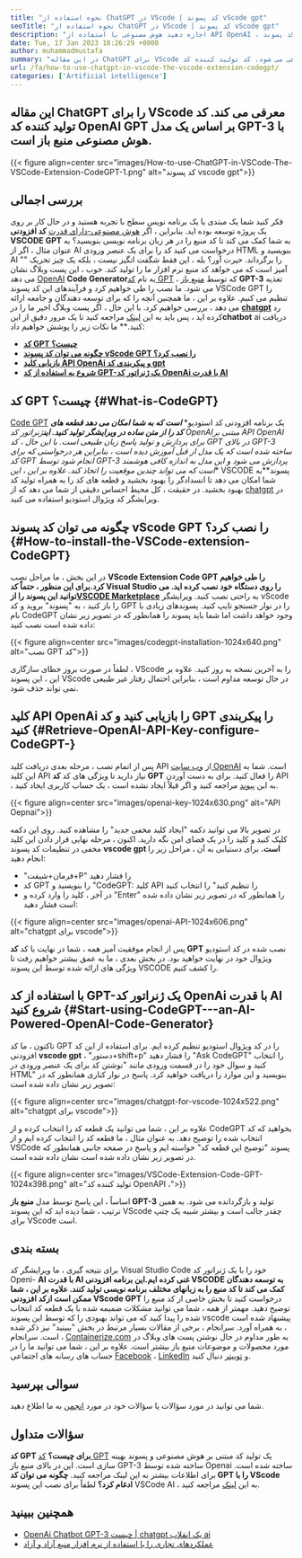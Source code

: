 ```yaml
---
title: "نحوه استفاده از ChatGPT در VScode | کد پسوند vScode gpt" 
seoTitle: "نحوه استفاده از ChatGPT در VScode | کد پسوند vScode gpt" 
description: "اجازه دهید هوش مصنوعی با استفاده از API OpenAI ، کد منبع را بنویسد و بهینه سازی کند. کد پسوند VScode GPT توسط GPT-3 که یک مدل NLP منبع باز است ، تغذیه می شود." 
date: Tue, 17 Jan 2023 10:26:29 +0000
author: muhammadmustafa
summary: "در این مقاله ChatGPT برای VScode معرفی می شود. کد تولید کننده کد OpenAI GPT بر اساس یک مدل GPT-3 با هوش مصنوعی منبع باز است." 
url: /fa/how-to-use-chatgpt-in-vscode-the-vscode-extension-codegpt/
categories: ['Artificial intelligence']
---
```


## **این مقاله ChatGPT را برای VScode معرفی می کند. کد تولید کننده کد OpenAI GPT بر اساس یک مدل GPT-3 با هوش مصنوعی منبع باز است.** 

{{< figure align=center src="images/How-to-use-ChatGPT-in-VSCode-The-VSCode-Extension-CodeGPT-1.png" alt="کد پسوند vscode gpt">}}


## بررسی اجمالی
فکر کنید شما یک مبتدی یا یک برنامه نویس سطح با تجربه هستید و در حال کار بر روی یک پروژه توسعه بوده اید. بنابراین ، اگر [هوش مصنوعی-دارای قدرت][1] **کد افزودنی VSCODE GPT** به شما کمک می کند تا کد منبع را در هر زبان برنامه نویسی بنویسید؟ به عنوان مثال ، اگر از AI درخواست می کنید کد را برای یک عنصر ورودی HTML بنویسید و AI "" را برگرداند. حیرت آور؟
بله ، این فقط شگفت انگیز نیست ، بلکه یک چیز تحریک آمیز است که می خواهد کد منبع نرم افزار ما را تولید کند. خوب ، این پست وبلاگ نشان می دهد [OpenAI][2] **Code Generator**به نام [کد GPT][3] ، که توسط [منبع باز][4] **GPT-3** تغذیه می شود. ما نصب را طی خواهیم کرد و فرآیندهای این کد پسوند VSCode GPT را تنظیم می کنیم. علاوه بر این ، ما همچنین آنچه را که برای توسعه دهندگان و جامعه ارائه می دهد ، بررسی خواهیم کرد. با این حال ، اگر پست وبلاگ اخیر ما را در **[chatgpt][5]** رد کرده اید ، پس باید به این [لینک][6] مراجعه کنید تا یک مرور دقیق از این**chatbot** ai دریافت کنید.**
ما نکات زیر را پوشش خواهیم داد:
* [ **کد GPT چیست؟** ][7]
* [ **چگونه می توان کد پسوند vScode GPT را نصب کرد؟** ][8]
* [ **بازیابی کلید API OpenAi و پیکربندی کد gpt** ][9]
* [ **شروع به استفاده از کد GPT-یک ژنراتور کد OpenAi با قدرت AI** ][10]

## کد GPT چیست؟ {#What-is-CodeGPT}

[Code GPT][3] یک برنامه افزودنی کد استودیو* ***است که به شما امکان می دهد قطعه های کد را از متن ساده در ویرایشگر تولید کنید. این**ژنراتور کد OpenAI**مبتنی بر API OpenAI برای پردازش و تولید پاسخ زبان طبیعی است. با این حال ، کد GPT در بالای GPT-3 ساخته شده است که یک مدل از قبل آموزش دیده است ، بنابراین هر درخواستی که برای کد GPT انجام شود توسط GPT-3 پردازش می شود و این مدل به اندازه کافی هوشمند است که می تواند چندین موقعیت را اتخاذ کند. علاوه بر این ، این** VSCODE پسوند**به شما امکان می دهد تا انسدادگر را بهبود بخشید و قطعه های کد را به همراه تولید کد بهبود بخشید. در حقیقت ، کل محیط احساس دقیقی از شما می دهد که از [chatgpt][11] در ویرایشگر کد ویژوال استودیو استفاده می کنید.

## چگونه می توان کد پسوند vScode GPT را نصب کرد؟ {#How-to-install-the-VSCode-extension-CodeGPT}

در این بخش ، ما مراحل نصب **VScode Extension Code GPT را طی خواهیم کرد.**برای این منظور ، حتماً کد Visual Studio را روی دستگاه خود نصب کرده اید. می توانید این پسوند را از**[VSCODE Marketplace][12]** به راحتی نصب کنید.
ویرایشگر vScode را باز کنید ، به "پسوند" بروید و کد GPT را در نوار جستجو تایپ کنید. پسوندهای زیادی با نام CodeGPT وجود خواهد داشت اما شما باید پسوند را همانطور که در تصویر زیر نشان داده شده است نصب کنید:

{{< figure align=center src="images/codegpt-installation-1024x640.png" alt="نصب GPT کد">}}

لطفاً در صورت بروز خطای سازگاری ، VScode را به آخرین نسخه به روز کنید. علاوه بر این ، این پسوند VScode در حال توسعه مداوم است ، بنابراین احتمال رفتار غیر طبیعی نمی تواند حذف شود.

## کلید API OpenAi را بازیابی کنید و کد GPT را پیکربندی کنید {#Retrieve-OpenAI-API-Key-configure-CodeGPT-}

پس از اتمام نصب ، مرحله بعدی دریافت کلید API از [وب سایت OpenAI][13] است. شما به این کلید API نیاز دارید تا ویژگی های کد **کد GPT** را فعال کنید. برای به دست آوردن API ، به این [پیوند][13] مراجعه کنید و اگر قبلاً ایجاد نشده است ، یک حساب کاربری ایجاد کنید.

{{< figure align=center src="images/openai-key-1024x630.png" alt="API Oepnai">}}

در تصویر بالا می توانید دکمه "ایجاد کلید مخفی جدید" را مشاهده کنید. روی این دکمه کلیک کنید و کلید را در یک فضای امن نگه دارید. اکنون ، مرحله نهایی قرار دادن این کلید مخفی در تنظیمات کد پسوند **vscode gpt است.** برای دستیابی به آن ، مراحل زیر را انجام دهید:
  * "فرمان+شیفت+P" را فشار دهید
  * کد GPT را بنویسید و "CodeGPT: کلید API را تنظیم کنید" را انتخاب کنید
  * در آخر ، کلید را وارد کرده و "Enter" را همانطور که در تصویر زیر نشان داده شده است فشار دهید:

{{< figure align=center src="images/openai-API-1024x606.png" alt="chatgpt برای vscode">}}

پس از انجام موفقیت آمیز همه ، شما در نهایت با کد **کد GPT** نصب شده در کد استودیو ویژوال خود در نهایت خواهید بود. در بخش بعدی ، ما به عمق بیشتر خواهیم رفت تا ویژگی های ارائه شده توسط این پسوند VSCODE را کشف کنیم.

## با استفاده از کد GPT-یک ژنراتور کد OpenAi با قدرت AI شروع کنید {#Start-using-CodeGPT---an-AI-Powered-OpenAI-Code-Generator}

تاکنون ، ما کد GPT را در کد ویژوال استودیو تنظیم کرده ایم. برای استفاده از این کد افزودنی **vscode gpt** ، "دستور+shift+p" را فشار دهید "Ask CodeGPT" را انتخاب کنید و سوال خود را در قسمت ورودی مانند "نوشتن کد برای یک عنصر ورودی در HTML" بنویسید و این موارد را دریافت خواهید کرد. پاسخ در نوار کناری همانطور که در تصویر زیر نشان داده شده است:

{{< figure align=center src="images/chatgpt-for-vscode-1024x522.png" alt="chatgpt برای vscode">}}

علاوه بر این ، شما می توانید یک قطعه کد را انتخاب کرده و از CodeGPT بخواهید که کد انتخاب شده را توضیح دهد. به عنوان مثال ، ما قطعه کد را انتخاب کرده ایم و از VSCode پسوند "توضیح این قطعه کد" خواسته ایم و پاسخ در صفحه جانبی همانطور که در تصویر زیر نشان داده شده است نشان داده شده است.

{{< figure align=center src="images/VSCode-Extension-Code-GPT-1024x398.png" alt="تولید کننده کد OpenAPI ،">}}

اساساً ، این پاسخ توسط مدل **منبع باز GPT-3** تولید و بازگردانده می شود. به همین ترتیب ، شما دیده اید که این پسوند VScode چقدر جالب است و بیشتر شبیه یک چتپ برای VScode است.

## بسته بندی
برای نتیجه گیری ، ما ویرایشگر کد Visual Studio Code خود را با یک ژنراتور کد Openi- **AI با قدرت AI غنی کرده ایم.**این برنامه افزودنی VSCODE به توسعه دهندگان کمک می کند تا کد منبع را به زبانهای مختلف برنامه نویسی تولید کنند. علاوه بر این ، شما ممکن است از**کد افزودنی VScode GPT** درخواست کنید تا بخش خاصی از کد منبع را توضیح دهید. مهمتر از همه ، شما می توانید مشکلات ضمیمه شده با یک قطعه کد انتخاب شده را پیدا کنید که می تواند بهبودی را که توسط این پسوند vscode پیشنهاد شده است ، به همراه آورد. سرانجام ، برخی از مقالات بسیار مرتبط در بخش "ببینید" نیز ذکر شده است.
سرانجام ، [Containerize.com][4] به طور مداوم در حال نوشتن پست های وبلاگ در مورد محصولات و موضوعات منبع باز بیشتر است. علاوه بر این ، شما می توانید ما را در حساب های رسانه های اجتماعی [Facebook][14] ، [LinkedIn][15] و [توییتر][16] دنبال کنید.

## سوالی بپرسید
شما می توانید در مورد سؤالات یا سؤالات خود در مورد [انجمن][17] به ما اطلاع دهید.

## سؤالات متداول
**کد GPT برای چیست؟** 
[کد GPT][3] یک تولید کد مبتنی بر هوش مصنوعی و پسوند بهینه سازی است. این در بالای منبع باز GPT-3 ساخته شده توسط Openai ساخته شده است. برای اطلاعات بیشتر به این لینک مراجعه کنید.
**چگونه می توان کد GPT را با VScode ادغام کرد؟** 
لطفاً برای نصب این پسوند VSCode AI ، به این [لینک][9] مراجعه کنید.

## همچنین ببینید
  * [OpenAi Chatbot GPT-3 چیست | chatgpt یک انقلاب ai][6]
  * [عملکردهای تجاری را با استفاده از نرم افزار منبع آزاد و آزاد][18]



[1]: https://blog.containerize.com/category/artificial-intelligence/
[2]: https://openai.com/
[3]: https://marketplace.visualstudio.com/items?itemName=timkmecl.codegpt3
[4]: https://www.containerize.com/
[5]: https://en.wikipedia.org/wiki/GPT-3
[6]: https://blog.containerize.com/artificial-intelligence/what-is-openai-chatbot-gpt-3-chatgpt-an-ai-revolution/
[7]: #What-is-CodeGPT
[8]: #How-to-install-the-VSCode-extension-CodeGPT
[9]: #Retrieve-OpenAI-API-Key-configure-CodeGPT-
[10]: #Start-using-CodeGPT---an-AI-Powered-OpenAI-Code-Generator
[11]: https://openai.com/blog/chatgpt/
[12]: https://marketplace.visualstudio.com/vscode
[13]: https://beta.openai.com/account/api-keys
[14]: https://web.facebook.com/containerize
[15]: https://www.linkedin.com/company/containerize/
[16]: https://twitter.com/containerize_co
[17]: https://forum.containerize.com/
[18]: https://blog.containerize.com/blogging/automate-business-operations-using-open-source-software/
